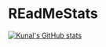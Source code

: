 # REadMeStats

[![Kunal's GitHub stats](https://github-readme-stats.vercel.app/api?username=Kunal-Badade&show_icons=true)](https://github.com/Kunal-Badade/github-readme-stats)



